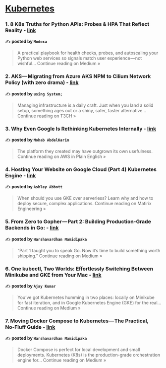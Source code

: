 
<h1><a href=https://medium.com/tag/kubernetes/recommended target="_blank" rel="noopener noreferrer">Kubernetes</a></h1>
<h3>1. 8 K8s Truths for Python APIs: Probes & HPA That Reflect Reality - <a href="https://medium.com/@Modexa/8-k8s-truths-for-python-apis-probes-hpa-that-reflect-reality-3e4604fcdf82?source=rss------kubernetes-5" target="_blank" rel="noopener noreferrer">link</a></h3>

✍️ **posted by `Modexa`**

<blockquote>A practical playbook for health checks, probes, and autoscaling your Python web services so signals match user experience — not wishful…
Continue reading on Medium »</blockquote>

<h3>2. AKS — Migrating from Azure AKS NPM to Cilium Network Policy (with zero drama) - <a href="https://medium.com/h7w/aks-migrating-from-azure-aks-npm-to-cilium-network-policy-with-zero-drama-a67e3e115877?source=rss------kubernetes-5" target="_blank" rel="noopener noreferrer">link</a></h3>

✍️ **posted by `using System;`**

<blockquote>Managing infrastructure is a daily craft. Just when you land a solid setup, something ages out or a shiny, safer, faster alternative…
Continue reading on T3CH »</blockquote>

<h3>3. Why Even Google Is Rethinking Kubernetes Internally - <a href="https://aws.plainenglish.io/why-even-google-is-rethinking-kubernetes-internally-a4c457252450?source=rss------kubernetes-5" target="_blank" rel="noopener noreferrer">link</a></h3>

✍️ **posted by `Mohab AbdelKarim`**

<blockquote>The platform they created may have outgrown its own usefulness.
Continue reading on AWS in Plain English »</blockquote>

<h3>4. Hosting Your Website on Google Cloud (Part 4) Kubernetes Engine - <a href="https://blog.matirix.co.uk/hosting-your-website-on-google-cloud-part-4-kubernetes-engine-3169a87ee898?source=rss------kubernetes-5" target="_blank" rel="noopener noreferrer">link</a></h3>

✍️ **posted by `Ashley Abbott`**

<blockquote>When should you use GKE over serverless? Learn why and how to deploy secure, complex applications.
Continue reading on Matirix Engineering »</blockquote>

<h3>5. From Zero to Gopher — Part 2: Building Production-Grade Backends in Go: - <a href="https://medium.com/@mamidipaka2003/from-zero-to-gopher-part-2-building-production-grade-backends-in-go-ccd2d932d821?source=rss------kubernetes-5" target="_blank" rel="noopener noreferrer">link</a></h3>

✍️ **posted by `Harshavardhan Mamidipaka`**

<blockquote>“Part 1 taught you to speak Go. Now it’s time to build something worth shipping.”
Continue reading on Medium »</blockquote>

<h3>6. One kubectl, Two Worlds: Effortlessly Switching Between Minikube and GKE from Your Mac - <a href="https://medium.com/@trivajay259/one-kubectl-two-worlds-effortlessly-switching-between-minikube-and-gke-from-your-mac-d3d364294401?source=rss------kubernetes-5" target="_blank" rel="noopener noreferrer">link</a></h3>

✍️ **posted by `Ajay Kumar`**

<blockquote>You’ve got Kubernetes humming in two places: locally on Minikube for fast iteration, and in Google Kubernetes Engine (GKE) for the real…
Continue reading on Medium »</blockquote>

<h3>7. Moving Docker Compose to Kubernetes — The Practical, No‑Fluff Guide - <a href="https://medium.com/@mamidipaka2003/moving-docker-compose-to-kubernetes-the-practical-no-fluff-guide-8d04ec609eda?source=rss------kubernetes-5" target="_blank" rel="noopener noreferrer">link</a></h3>

✍️ **posted by `Harshavardhan Mamidipaka`**

<blockquote>Docker Compose is perfect for local development and small deployments. Kubernetes (K8s) is the production-grade orchestration engine for…
Continue reading on Medium »</blockquote>

